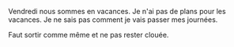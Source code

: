 Vendredi nous sommes en vacances. 
Je n'ai pas de plans pour les vacances. 
Je ne sais pas comment je vais passer mes journées.

Faut sortir comme même et ne pas rester clouée.
